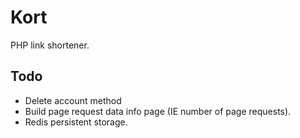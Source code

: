 # Kort

 PHP link shortener.

## Todo

- Delete account method
- Build page request data info page (IE number of page requests).
- Redis persistent storage.
